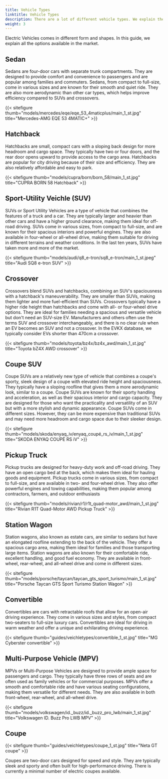 ```yaml
---
title: Vehicle Types
linktitle: Vehicle Types
description: There are a lot of different vehicle types. We explain the difference.
weight: 3
---
```

<!-- markdownlint-disable MD033 -->

Electric Vehicles comes in different form and shapes. In this guide, we explain all the options available in the market.

## Sedan

Sedans are four-door cars with separate trunk compartments. They are designed to provide comfort and convenience to passengers and are popular among families and commuters. Sedans, from compact to full-size, come in various sizes and are known for their smooth and quiet ride. They are also more aerodynamic than other car types, which helps improve efficiency compared to SUVs and crossovers.

{{< sitefigure thumb="models/mercedes/eqe/eqe_53_4maticplus/main_1_st.jpg" title="Mercedes-AMG EQE 53 4MATIC+" >}}

## Hatchback

Hatchbacks are small, compact cars with a sloping back design for more headroom and cargo space. They typically have two or four doors, and the rear door opens upward to provide access to the cargo area. Hatchbacks are popular for city driving because of their size and efficiency. They are also relatively affordable and easy to park.

{{< sitefigure thumb="models/cupra/born/born_58/main_1_st.jpg" title="CUPRA BORN 58 Hatchback" >}}

## Sport-Utility Veichle (SUV)

SUVs or Sport Utility Vehicles are a type of vehicle that combines the features of a truck and a car. They are typically larger and heavier than other cars and have a higher ground clearance, making them ideal for off-road driving. SUVs come in various sizes, from compact to full-size, and are known for their spacious interiors and powerful engines. They are also available in four-wheel or all-wheel drive, making them suitable for driving in different terrains and weather conditions. In the last ten years, SUVs have taken more and more of the market.

{{< sitefigure thumb="models/audi/q8_e-tron/sq8_e-tron/main_1_st.jpeg" title="Audi SQ8 e-tron SUV" >}}

## Crossover

Crossovers blend SUVs and hatchbacks, combining an SUV's spaciousness with a hatchback's maneuverability. They are smaller than SUVs, making them lighter and more fuel-efficient than SUVs. Crossovers typically have a higher ride height than hatchbacks and come with all- or four-wheel drive options. They are ideal for families needing a spacious and versatile vehicle but don't need an SUV-size EV. Manufacturers and others often use the terms SUV and crossover interchangeably, and there is no clear rule when an EV becomes an SUV and not a crossover. In the EVKX database, we typically consider EVs shorter than 470cm a crossover.

{{< sitefigure thumb="models/toyota/bz4x/bz4x_awd/main_1_st.jpg" title="Toyota bZ4X AWD crossover" >}}

## Coupe SUV

Coupe SUVs are a relatively new type of vehicle that combines a coupe's sporty, sleek design of a coupe with elevated ride height and spaciousness. They typically have a sloping roofline that gives them a more aerodynamic look, similar to a coupe. Coupe SUVs are known for their sporty handling and acceleration, as well as their spacious interior and cargo capacity. They are designed for those who want the practicality and versatility of an SUV but with a more stylish and dynamic appearance. Coupe SUVs come in different sizes. However, they can be more expensive than traditional SUVs and may need more headroom and cargo space due to their sleeker design.

{{< sitefigure thumb="models/skoda/enyaq_iv/enyaq_coupé_rs_iv/main_1_st.jpg" title="SKODA ENYAQ COUPÉ RS iV" >}}

## Pickup Truck

Pickup trucks are designed for heavy-duty work and off-road driving. They have an open cargo bed at the back, which makes them ideal for hauling goods and equipment. Pickup trucks come in various sizes, from compact to full-size, and are available in two- and four-wheel drive. They also offer powerful engines and towing capabilities, making them popular among contractors, farmers, and outdoor enthusiasts

{{< sitefigure thumb="models/rivian/r1/r1t_quad-motor_awd/main_1_st.jpg" title="Rivian R1T Quad-Motor AWD Pickup Truck" >}}

## Station Wagon

Station wagons, also known as estate cars, are similar to sedans but have an elongated roofline extending to the back of the vehicle. They offer a spacious cargo area, making them ideal for families and those transporting large items. Station wagons are also known for their comfortable ride, excellent handling, and good fuel economy. They are available in front-wheel, rear-wheel, and all-wheel drive and come in different sizes.

{{< sitefigure thumb="models/porsche/taycan/taycan_gts_sport_turismo/main_1_st.jpg" title="Porsche Taycan GTS Sport Turismo Station Wagon" >}}

## Convertible

Convertibles are cars with retractable roofs that allow for an open-air driving experience. They come in various sizes and styles, from compact two-seaters to full-size luxury cars. Convertibles are ideal for driving in warm weather and offer a unique and exhilarating driving experience.

{{< sitefigure thumb="guides/veichletypes/convertible_1_st.jpg" title="MG Cyberster convertible" >}}

## Multi-Purpose Vehicle (MPV)

MPVs or Multi-Purpose Vehicles are designed to provide ample space for passengers and cargo. They typically have three rows of seats and are often used as family vehicles or for commercial purposes. MPVs offer a smooth and comfortable ride and have various seating configurations, making them versatile for different needs. They are also available in both front-wheel, rear-wheel, and all-wheel drive.

{{< sitefigure thumb="models/volkswagen/id._buzz/id._buzz_pro_lwb/main_1_st.jpg" title="Volkswagen ID. Buzz Pro LWB MPV" >}}

## Coupe

{{< sitefigure thumb="guides/veichletypes/coupe_1_st.jpg" title="Neta GT coupe" >}}


Coupes are two-door cars designed for speed and style. They are typically sleek and sporty and often built for high-performance driving. There is currently a minimal number of electric coupes available.